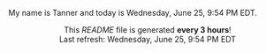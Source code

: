 My name is Tanner and today is Wednesday, June 25, 9:54 PM EDT.

<p align="center">This <i>README</i> file is generated <b>every 3 hours</b>!</br>Last refresh: Wednesday, June 25, 9:54 PM EDT<br /></p>
